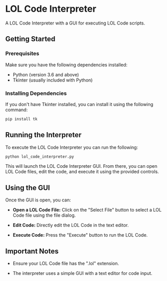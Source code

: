 # LOL Code Interpreter

A LOL Code Interpreter with a GUI for executing LOL Code scripts.

## Getting Started

### Prerequisites

Make sure you have the following dependencies installed:

- Python (version 3.6 and above)
- Tkinter (usually included with Python)

### Installing Dependencies

If you don't have Tkinter installed, you can install it using the following command:

```bash
pip install tk
```

## Running the Interpreter

To execute the LOL Code Interpreter you can run the following: 

```bash
python lol_code_interpreter.py
```

This will launch the LOL Code Interpreter GUI. From there, you can open LOL Code files, edit the code, and execute it using the provided controls.

## Using the GUI

Once the GUI is open, you can:

- **Open a LOL Code File:** Click on the "Select File" button to select a LOL Code file using the file dialog.

- **Edit Code:** Directly edit the LOL Code in the text editor.

- **Execute Code:** Press the "Execute" button to run the LOL Code.

## Important Notes

- Ensure your LOL Code file has the ".lol" extension.

- The interpreter uses a simple GUI with a text editor for code input.
